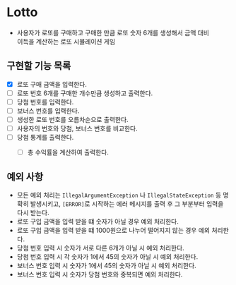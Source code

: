 # Lotto

- 사용자가 로또를 구매하고 구매한 만큼 로또 숫자 6개를 생성해서 금액 대비   
이득을 계산하는 로또 시뮬레이션 게임

## 구현할 기능 목록
- [x] 로또 구매 금액을 입력한다.
- [ ] 로또 번호 6개를 구매한 개수만큼 생성하고 출력한다.
- [ ] 당첨 번호를 입력한다.
- [ ] 보너스 번호를 입력한다.
- [ ] 생성한 로또 번호를 오름차순으로 출력한다.
- [ ] 사용자의 번호와 당첨, 보너스 번호를 비교한다.
- [ ] 당첨 통계를 출력한다.
  - [ ] 총 수익률을 계산하여 출력한다.



## 예외 사항
- 모든 예외 처리는 `IllegalArgumentException` 나 `IllegalStateException` 등 명확히 발생시키고,
  `[ERROR]`로 시작하는 에러 메시지를 출력 후 그 부분부터 입력을 다시 받는다.
- 로또 구입 금액을 입력 받을 떄 숫자가 아닐 경우 예외 처리한다.
- 로또 구입 금액을 입력 받을 떄 1000원으로 나누어 떨어지지 않는 경우 예외 처리한다.
- 당첨 번호 입력 시 숫자가 서로 다른 6개가 아닐 시 예외 처리한다.
- 당첨 번호 입력 시 각 숫자가 1에서 45의 숫자가 아닐 시 예외 처리한다.
- 보너스 번호 입력 시 숫자가 1에서 45의 숫자가 아닐 시 예외 처리한다.
- 보너스 번호 입력 시 숫자가 당첨 번호와 중복되면 예외 처리한다.